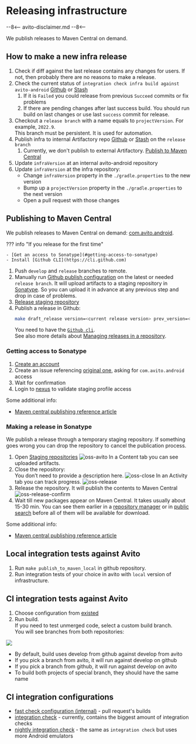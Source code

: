 # Releasing infrastructure

--8<--
avito-disclaimer.md
--8<--

We publish releases to Maven Central on demand.

## How to make a new infra release

1. Check if diff against the last release contains any changes for users.
   If not, then probably there are no reasons to make a release.
2. Check the current status of `integration check infra build against avito-android` [Github](http://links.k.avito.ru/N8) or [Stash](http://links.k.avito.ru/integration-check-with-stash)
   1. If it is `Failed` you could release from previous `Succeed` commits or fix problems
   2. If there are pending changes after last success build. You should run build on last changes or use last `success` commit for release.
3. Checkout a `release branch` with a name equals to `projectVersion`. For example, `2022.9`.  
   This branch must be persistent. It is used for automation.
4. Publish infra to internal Artifactory repo [Github](http://links.k.avito.ru/In) or [Stash](http://links.k.avito.ru/publish-infra-from-stash) on the `release branch`
   1. Currently, we don't publish to external Artifactory. [Publish to Maven Central](#publishing-to-maven-central)
5. Update `infraVersion` at an internal avito-android repository
6. Update `infraVersion` at the infra repository:
    - Change `infraVersion` property in the `./gradle.properties` to the new version
    - Bump up a `projectVersion` property in the `./gradle.properties` to the next version
    - Open a pull request with those changes


## Publishing to Maven Central

We publish releases to Maven Central on demand: 
[com.avito.android](https://search.maven.org/search?q=com.avito.android).

??? info "If you release for the first time"

    - [Get an access to Sonatype](#getting-access-to-sonatype)
    - Install [Github CLI](https://cli.github.com)

1. Push `develop` and `release` branches to remote.
1. Manually run [Github publish configuration](http://links.k.avito.ru/releaseAvitoTools) on the latest or needed `release branch`. 
It will upload artifacts to a staging repository in [Sonatype](https://oss.sonatype.org/#stagingRepositories).
So you can upload it in advance at any previous step and drop in case of problems.
1. [Release staging repository](#making-a-release-in-sonatype)
1. Publish a release in Github:  
   ```sh
   make draft_release version=<current release version> prev_version=<last release version>
   ``` 
   You need to have the [`Github cli`](https://github.com/cli/cli).  
   See also more details about [Managing releases in a repository](https://help.github.com/en/github/administering-a-repository/managing-releases-in-a-repository).

### Getting access to Sonatype

1. [Create an account](https://issues.sonatype.org/secure/Signup!default.jspa)
1. Create an issue referencing [original one](https://issues.sonatype.org/browse/OSSRH-64609), asking for `com.avito.android` access
1. Wait for confirmation
1. Login to [nexus](https://oss.sonatype.org) to validate staging profile access

Some additional info:

- [Maven central publishing reference article](https://getstream.io/blog/publishing-libraries-to-mavencentral-2021/)

### Making a release in Sonatype

We publish a release through a temporary staging repository. 
If something goes wrong you can drop the repository to cancel the publication process.

1. Open [Staging repositories](https://oss.sonatype.org/#stagingRepositories)
![oss-avito](https://user-images.githubusercontent.com/1104540/109542777-92d5b080-7ad6-11eb-9393-30adfa11f749.png)
In a Content tab you can see uploaded artifacts.
1. Close the repository:  
You don’t need to provide a description here.
![oss-close](https://user-images.githubusercontent.com/1104540/109543602-8ef65e00-7ad7-11eb-850d-70542451ee94.png)
In an Activity tab you can track progress.
![oss-release](https://user-images.githubusercontent.com/1104540/109543639-9ae22000-7ad7-11eb-82d4-d3d2c1975521.png)
1. Release the repository. It will publish the contents to Maven Central
![oss-release-confirm](https://user-images.githubusercontent.com/1104540/109543687-ac2b2c80-7ad7-11eb-8294-7d603c523156.png)
1. Wait till new packages appear on Maven Central. It takes usually about 15-30 min.
   You can see them earlier in a [repository manager](https://oss.sonatype.org/#nexus-search;quick~com.avito.android) 
   or in [public search](https://search.maven.org/search?q=com.avito.android) before all of them will be available for download.

Some additional info:

- [Maven central publishing reference article](https://getstream.io/blog/publishing-libraries-to-mavencentral-2021/)

## Local integration tests against Avito

1. Run `make publish_to_maven_local` in github repository.
1. Run integration tests of your choice in avito with `local` version of infrastructure.

## CI integration tests against Avito

1. Choose configuration from [existed](#ci-integration-configurations)
1. Run build.  
   If you need to test unmerged code, select a custom build branch.  
   You will see branches from both repositories:

![](https://user-images.githubusercontent.com/1104540/75977180-e5dd4d80-5eec-11ea-80d3-2f9abd7efd36.png)

- By default, build uses develop from github against develop from avito
- If you pick a branch from avito, it will run against develop on github
- If you pick a branch from github, it will run against develop on avito
- To build both projects of special branch, they should have the same name

## CI integration configurations

- [fast check configuration (internal)](http://links.k.avito.ru/fastCheck) - pull request's builds
- [integration check](http://links.k.avito.ru/ZA) - currently, contains the biggest amount of integration checks
- [nightly integration check](http://links.k.avito.ru/gZ) - the same as `integration check` but uses more Android emulators
